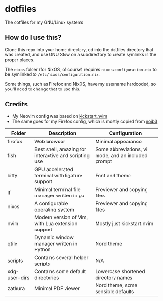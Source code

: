 # dotfiles

The dotfiles for my GNU/Linux systems

## How do I use this?

Clone this repo into your home directory, cd into the dotfiles directory that was created, and use GNU Stow on a subdirectory to create symlinks in the proper places.

The `nixos` folder (for NixOS, of course) requires `nixos/configuration.nix` to be symlinked to `/etc/nixos/configuration.nix`.

Some things, such as Firefox and NixOS, have my username hardcoded, so you'll need to change that to use this.

## Credits

-   My Neovim config was based on [kickstart.nvim](https://github.com/nvim-lua/kickstart.nvim)
-   The same goes for my Firefox config, which is mostly copied from [noib3](https://github.com/noib3/macOS-dotfiles/tree/master/firefox)

| Folder        | Description                                           | Configuration                                       |
|---------------|-------------------------------------------------------|-----------------------------------------------------|
| firefox       | Web browser                                           | Minimal appearance                                  |
| fish          | Best shell, amazing for interactive and scripting use | Some abbreviations, vi mode, and an included prompt |
| kitty         | GPU accelerated terminal with ligature support        | Font and theme                                      |
| lf            | Minimal terminal file manager written in go           | Previewer and copying files                         |
| nixos         | A configurable operating system                       | Previewer and copying files                         |
| nvim          | Modern version of Vim, with Lua extension support     | Mostly just kickstart.nvim                          |
| qtile         | Dynamic window manager written in Python              | Nord theme                                          |
| scripts       | Contains several helper scripts                       | N/A                                                 |
| xdg-user-dirs | Contains some default directories                     | Lowercase shortened directory names                 |
| zathura       | Minimal PDF viewer                                    | Nord theme, some sensible defaults                  |
